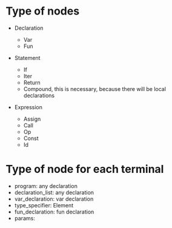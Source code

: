 # Type of nodes

* Declaration
    * Var 
    * Fun

* Statement
    * If
    * Iter
    * Return
    * Compound, this is necessary, because there will be local declarations
    
* Expression
    * Assign
    * Call
    * Op
    * Const
    * Id

# Type of node for each terminal

* program: any declaration 
* declaration_list: any declaration
* var_declaration: var declaration
* type_specifier: Element
* fun_declaration: fun declaration
* params: 

